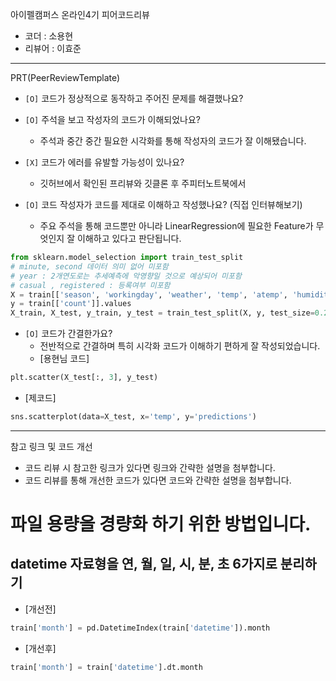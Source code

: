 아이펠캠퍼스 온라인4기 피어코드리뷰

- 코더 : 소용현
- 리뷰어 : 이효준

----------------------------------------------

PRT(PeerReviewTemplate)

- `[O]` 코드가 정상적으로 동작하고 주어진 문제를 해결했나요?
- `[O]` 주석을 보고 작성자의 코드가 이해되었나요?
  - 주석과 중간 중간 필요한 시각화를 통해 작성자의 코드가 잘 이해됐습니다.

- `[X]` 코드가 에러를 유발할 가능성이 있나요?
  - 깃허브에서 확인된 프리뷰와 깃클론 후 주피터노트북에서 

- `[O]` 코드 작성자가 코드를 제대로 이해하고 작성했나요? (직접 인터뷰해보기)
  - 주요 주석을 통해 코드뿐만 아니라 LinearRegression에 필요한 Feature가 무엇인지 잘 이해하고 있다고 판단됩니다. 
```python
from sklearn.model_selection import train_test_split
# minute, second 데이터 의미 없어 미포함
# year : 2개연도로는 추세예측에 악영향일 것으로 예상되어 미포함
# casual , registered : 등록여부 미포함
X = train[['season', 'workingday', 'weather', 'temp', 'atemp', 'humidity', 'windspeed',  'month', 'day', 'hour',]].values
y = train[['count']].values
X_train, X_test, y_train, y_test = train_test_split(X, y, test_size=0.2, random_state=2)
```
- `[O]` 코드가 간결한가요?
  - 전반적으로 간결하며 특히 시각화 코드가 이해하기 편하게 잘 작성되었습니다.
  - [용현님 코드]
```python
plt.scatter(X_test[:, 3], y_test)
```
  - [제코드]
```python
sns.scatterplot(data=X_test, x='temp', y='predictions')
```
----------------------------------------------

참고 링크 및 코드 개선
- 코드 리뷰 시 참고한 링크가 있다면 링크와 간략한 설명을 첨부합니다.
- 코드 리뷰를 통해 개선한 코드가 있다면 코드와 간략한 설명을 첨부합니다.

# 파일 용량을 경량화 하기 위한 방법입니다.
## datetime 자료형을 연, 월, 일, 시, 분, 초 6가지로 분리하기
- [개선전] 
```python
train['month'] = pd.DatetimeIndex(train['datetime']).month
```
- [개선후] 
```python
train['month'] = train['datetime'].dt.month 
```
